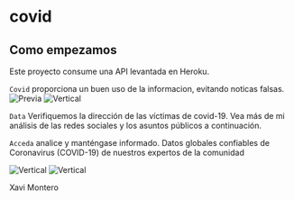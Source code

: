 # covid
## Como empezamos 

Este proyecto consume una API levantada en Heroku.
 
`Covid` proporciona un buen uso de la informacion, evitando noticas falsas.
![Previa](https://raw.githubusercontent.com/XaviMontero/coivd/master/img/dama.png)
![Vertical](https://raw.githubusercontent.com/XaviMontero/coivd/master/img/sata.png)

`Data` Verifiquemos la dirección de las víctimas de covid-19. Vea más de mi análisis de las redes sociales y los asuntos públicos a continuación.

`Acceda`  analice y manténgase informado. Datos globales confiables de Coronavirus (COVID-19) de nuestros expertos de la comunidad


![Vertical](https://raw.githubusercontent.com/XaviMontero/coivd/master/img/ecu.png)
![Vertical](https://raw.githubusercontent.com/XaviMontero/coivd/master/img/super.png)

Xavi Montero 
